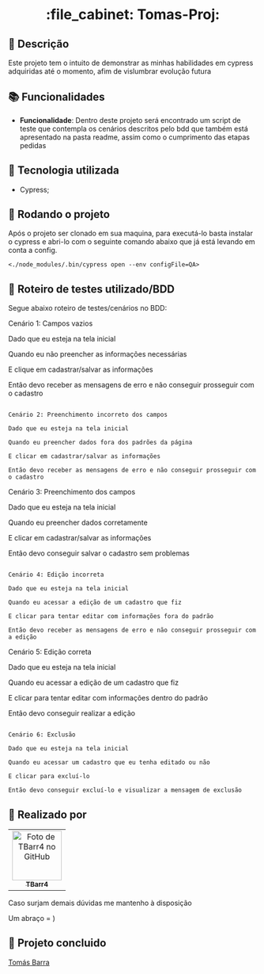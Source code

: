 <h1 align="center">:file_cabinet: Tomas-Proj:</h1>

## :memo: Descrição
Este projeto tem o intuito de demonstrar as minhas habilidades em cypress adquiridas até o momento, afim de vislumbrar evolução futura

## :books: Funcionalidades
* <b>Funcionalidade</b>: Dentro deste projeto será encontrado um script de teste que contempla os cenários descritos pelo bdd que também está apresentado na pasta readme, assim como o cumprimento das etapas pedidas

## :wrench: Tecnologia utilizada
* Cypress;

## :rocket: Rodando o projeto
Após o projeto ser clonado em sua maquina, para  executá-lo basta instalar o cypress e abri-lo com o seguinte comando abaixo que já está levando em conta a config.
```
<./node_modules/.bin/cypress open --env configFile=QA>
```
## :memo: Roteiro de testes utilizado/BDD
Segue abaixo roteiro de testes/cenários no BDD:


Cenário 1: Campos vazios

Dado que eu esteja na tela inicial

Quando eu não preencher as informações necessárias

E clique em cadastrar/salvar as informações

Então devo receber as mensagens de erro e não conseguir prosseguir com o cadastro
```

Cenário 2: Preenchimento incorreto dos campos

Dado que eu esteja na tela inicial

Quando eu preencher dados fora dos padrões da página

E clicar em cadastrar/salvar as informações

Então devo receber as mensagens de erro e não conseguir prosseguir com o cadastro
```

Cenário 3: Preenchimento dos campos

Dado que eu esteja na tela inicial

Quando eu preencher dados corretamente

E clicar em cadastrar/salvar as informações

Então devo conseguir salvar o cadastro sem problemas
```

Cenário 4: Edição incorreta

Dado que eu esteja na tela inicial

Quando eu acessar a edição de um cadastro que fiz

E clicar para tentar editar com informações fora do padrão

Então devo receber as mensagens de erro e não conseguir prosseguir com a edição
```

Cenário 5: Edição correta

Dado que eu esteja na tela inicial

Quando eu acessar a edição de um cadastro que fiz

E clicar para tentar editar com informações dentro do padrão

Então devo conseguir realizar a edição 
```

Cenário 6: Exclusão

Dado que eu esteja na tela inicial

Quando eu acessar um cadastro que eu tenha editado ou não

E clicar para excluí-lo

Então devo conseguir excluí-lo e visualizar a mensagem de exclusão
```

## :handshake: Realizado por
<table>
  <tr>
    <td align="center">
      <a href="https://github.com/TBarr4">
        <img src="https://avatars.githubusercontent.com/u/106219774?v=4" width="100px;" alt="Foto de TBarr4 no GitHub"/><br>
        <sub>
          <b>TBarr4</b>
        </sub>
      </a>
    </td>
  </tr>
</table>
Caso surjam demais dúvidas me mantenho à disposição

Um abraço = )
## :dart: Projeto concluido 
<div class="badge-base LI-profile-badge" data-locale="pt_BR" data-size="medium" data-theme="dark" data-type="VERTICAL" data-vanity="tomas-barra" data-version="v1"><a class="badge-base__link LI-simple-link" href="https://br.linkedin.com/in/tomas-barra?trk=profile-badge">Tomás Barra</a></div>
              
